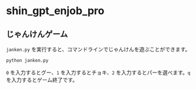 # shin_gpt_enjob_pro

## じゃんけんゲーム

`janken.py` を実行すると、コマンドラインでじゃんけんを遊ぶことができます。

```bash
python janken.py
```

`0` を入力するとグー、`1` を入力するとチョキ、`2` を入力するとパーを選べます。`q` を入力するとゲーム終了です。
